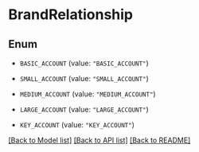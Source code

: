 # BrandRelationship

## Enum


* `BASIC_ACCOUNT` (value: `"BASIC_ACCOUNT"`)

* `SMALL_ACCOUNT` (value: `"SMALL_ACCOUNT"`)

* `MEDIUM_ACCOUNT` (value: `"MEDIUM_ACCOUNT"`)

* `LARGE_ACCOUNT` (value: `"LARGE_ACCOUNT"`)

* `KEY_ACCOUNT` (value: `"KEY_ACCOUNT"`)


[[Back to Model list]](../README.md#documentation-for-models) [[Back to API list]](../README.md#documentation-for-api-endpoints) [[Back to README]](../README.md)


